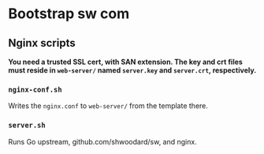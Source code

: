 # Bootstrap sw com

## Nginx scripts

**You need a trusted SSL cert, with SAN extension. The key and crt files must
reside in `web-server/` named `server.key` and `server.crt`, respectively.**

### `nginx-conf.sh`

Writes the `nginx.conf` to `web-server/` from the template there.

### `server.sh`

Runs Go upstream, github.com/shwoodard/sw, and nginx.

